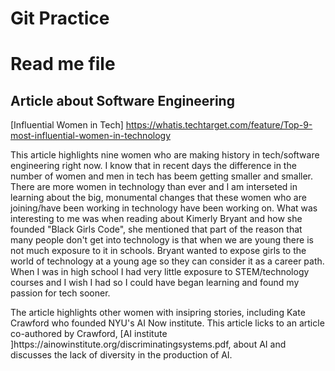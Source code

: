 # Git Practice

<h1>Read me file</h1>

<h2>Article about Software Engineering</h2>

[Influential Women in Tech] https://whatis.techtarget.com/feature/Top-9-most-influential-women-in-technology

<p>This article highlights nine women who are making history in tech/software engineering right now. I know that in recent days the difference in the number of women and men in tech has beem getting smaller and smaller. There are more women in technology than ever and I am interseted in learning about the big, monumental changes that these women who are joining/have been working in technology have been working on. What was interesting to me was when reading about Kimerly Bryant and how she founded "Black Girls Code", she mentioned that part of the reason that many people don't get into technology is that when we are young there is not much exposure to it in schools. Bryant wanted to expose girls to the world of technology at a young age so they can consider it as a career path. When I was in high school I had very little exposure to STEM/technology courses and I wish I had so I could have began learning and found my passion for tech sooner. </p>

<p>The article highlights other women with insipring stories, including Kate Crawford who founded NYU's AI Now institute. This article licks to an article co-authored by Crawford, [AI institute ]https://ainowinstitute.org/discriminatingsystems.pdf, 
about AI and discusses the lack of diversity in the production of AI. <p>

